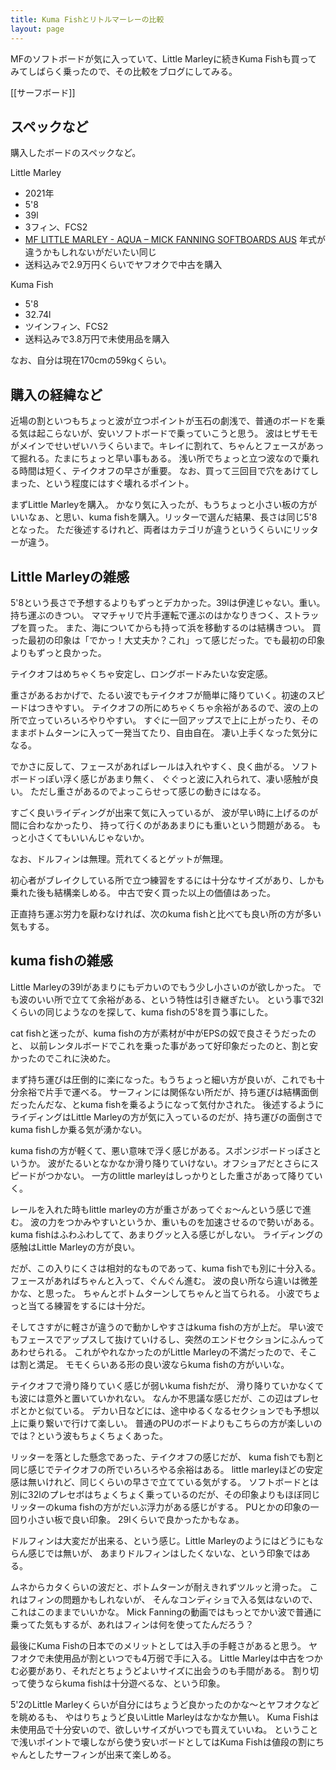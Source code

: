 ```yaml
---
title: Kuma Fishとリトルマーレーの比較
layout: page
---
```

MFのソフトボードが気に入っていて、Little Marleyに続きKuma Fishも買ってみてしばらく乗ったので、その比較をブログにしてみる。


[[サーフボード]]

## スペックなど

購入したボードのスペックなど。

Little Marley

- 2021年
- 5'8
- 39l
- 3フィン、FCS2
- [MF LITTLE MARLEY - AQUA – MICK FANNING SOFTBOARDS AUS](https://www.mickfanningsoftboards.com/products/mf-little-marley-aqua?variant=40414088134750) 年式が違うかもしれないがだいたい同じ
- 送料込みで2.9万円くらいでヤフオクで中古を購入

Kuma Fish

- 5'8
- 32.74l
- ツインフィン、FCS2
- 送料込みで3.8万円で未使用品を購入

なお、自分は現在170cmの59kgくらい。

## 購入の経緯など

近場の割といつもちょっと波が立つポイントが玉石の劇浅で、普通のボードを乗る気は起こらないが、安いソフトボードで乗っていこうと思う。
波はヒザモモがメインでせいぜいハラくらいまで。キレイに割れて、ちゃんとフェースがあって掘れる。たまにちょっと早い事もある。
浅い所でちょっと立つ波なので乗れる時間は短く、テイクオフの早さが重要。
なお、買って三回目で穴をあけてしまった、という程度にはすぐ壊れるポイント。

まずLittle Marleyを購入。
かなり気に入ったが、もうちょっと小さい板の方がいいなぁ、と思い、kuma fishを購入。リッターで選んだ結果、長さは同じ5'8となった。
ただ後述するけれど、両者はカテゴリが違うというくらいにリッターが違う。

## Little Marleyの雑感

5'8という長さで予想するよりもずっとデカかった。39lは伊達じゃない。重い。持ち運ぶのきつい。
ママチャリで片手運転で運ぶのはかなりきつく、ストラップを買った。
また、海についてからも持って浜を移動するのは結構きつい。
買った最初の印象は「でかっ！大丈夫か？これ」って感じだった。でも最初の印象よりもずっと良かった。

テイクオフはめちゃくちゃ安定し、ロングボードみたいな安定感。

重さがあるおかげで、たるい波でもテイクオフが簡単に降りていく。初速のスピードはつきやすい。
テイクオフの所にめちゃくちゃ余裕があるので、波の上の所で立っていろいろやりやすい。
すぐに一回アップスで上に上がったり、そのままボトムターンに入って一発当てたり、自由自在。
凄い上手くなった気分になる。

でかさに反して、フェースがあればレールは入れやすく、良く曲がる。
ソフトボードっぽい浮く感じがあまり無く、
ぐぐっと波に入れられて、凄い感触が良い。
ただし重さがあるのでよっこらせって感じの動きにはなる。

すごく良いライディングが出来て気に入っているが、
波が早い時に上げるのが間に合わなかったり、
持って行くのがああまりにも重いという問題がある。
もっと小さくてもいいんじゃないか。

なお、ドルフィンは無理。荒れてくるとゲットが無理。

初心者がブレイクしている所で立つ練習をするには十分なサイズがあり、しかも乗れた後も結構楽しめる。
中古で安く買った以上の価値はあった。

正直持ち運ぶ労力を厭わなければ、次のkuma fishと比べても良い所の方が多い気もする。


## kuma fishの雑感

Little Marleyの39lがあまりにもデカいのでもう少し小さいのが欲しかった。
でも波のいい所で立てて余裕がある、という特性は引き継ぎたい。
という事で32lくらいの同じようなのを探して、kuma fishの5'8を買う事にした。

cat fishと迷ったが、kuma fishの方が素材が中がEPSの奴で良さそうだったのと、
以前レンタルボードでこれを乗った事があって好印象だったのと、割と安かったのでこれに決めた。

まず持ち運びは圧倒的に楽になった。もうちょっと細い方が良いが、これでも十分余裕で片手で運べる。
サーフィンには関係ない所だが、持ち運びは結構面倒だったんだな、とkuma fishを乗るようになって気付かされた。
後述するようにライディングはLittle Marleyの方が気に入っているのだが、持ち運びの面倒さでkuma fishしか乗る気が湧かない。

kuma fishの方が軽くて、悪い意味で浮く感じがある。スポンジボードっぽさというか。
波がたるいとなかなか滑り降りていけない。オフショアだとさらにスピードがつかない。
一方のlittle marleyはしっかりとした重さがあって降りていく。

レールを入れた時もlittle marleyの方が重さがあってぐぉ〜んという感じで進む。
波の力をつかみやすいというか、重いものを加速させるので勢いがある。
kuma fishはふわふわしてて、あまりグッと入る感じがしない。
ライディングの感触はLittle Marleyの方が良い。

だが、この入りにくさは相対的なものであって、kuma fishでも別に十分入る。
フェースがあればちゃんと入って、ぐんぐん進む。
波の良い所なら違いは微差かな、と思った。
ちゃんとボトムターンしてちゃんと当てられる。
小波でちょっと当てる練習をするには十分だ。

そしてさすがに軽さが違うので動かしやすさはkuma fishの方が上だ。
早い波でもフェースでアップスして抜けていけるし、突然のエンドセクションにふんってあわせられる。
これがやれなかったのがLittle Marleyの不満だったので、そこは割と満足。
モモくらいある形の良い波ならkuma fishの方がいいな。

テイクオフで滑り降りていく感じが弱いkuma fishだが、
滑り降りていかなくても波には意外と置いていかれない。
なんか不思議な感じだが、この辺はプレセボとかと似ている。
デカい日などには、途中ゆるくなるセクションでも予想以上に乗り繋いで行けて楽しい。
普通のPUのボードよりもこちらの方が楽しいのでは？という波もちょくちょくあった。

リッターを落とした懸念であった、テイクオフの感じだが、
kuma fishでも割と同じ感じでテイクオフの所でいろいろやる余裕はある。
little marleyほどの安定感は無いけれど、同じくらいの早さで立てている気がする。
ソフトボードとは別に32lのプレセボはちょくちょく乗っているのだが、その印象よりもほぼ同じリッターのkuma fishの方がだいぶ浮力がある感じがする。
PUとかの印象の一回り小さい板で良い印象。
29lくらいで良かったかもなぁ。

ドルフィンは大変だが出来る、という感じ。Little Marleyのようにはどうにもならん感じでは無いが、
あまりドルフィンはしたくないな、という印象ではある。

ムネからカタくらいの波だと、ボトムターンが耐えきれずツルッと滑った。
これはフィンの問題かもしれないが、
そんなコンディショで入る気はないので、これはこのままでいいかな。
Mick Fanningの動画ではもっとでかい波で普通に乗ってた気もするが、あれはフィンは何を使ってたんだろう？

最後にKuma Fishの日本でのメリットとしては入手の手軽さがあると思う。
ヤフオクで未使用品が割といつでも4万弱で手に入る。
Little Marleyは中古をつかむ必要があり、それだとちょうどよいサイズに出会うのも手間がある。
割り切って使うならkuma fishは十分遊べるな、という印象。

5'2のLittle Marleyくらいが自分にはちょうど良かったのかな〜とヤフオクなどを眺めるも、
やはりちょうど良いLittle Marleyはなかなか無い。
Kuma Fishは未使用品で十分安いので、欲しいサイズがいつでも買えていいね。
ということで浅いポイントで壊しながら使う安いボードとしてはKuma Fishは値段の割にちゃんとしたサーフィンが出来て楽しめる。